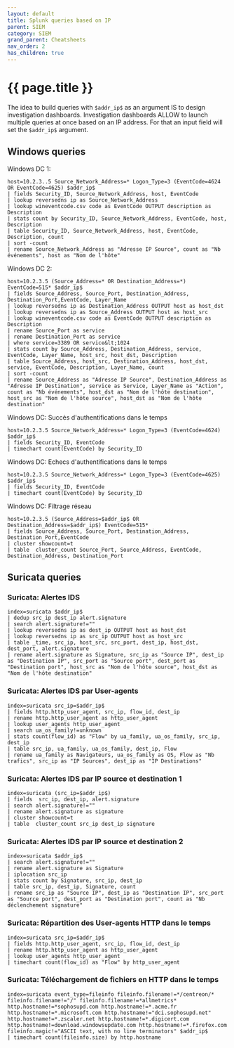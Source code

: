 ```yaml
---
layout: default
title: Splunk queries based on IP
parent: SIEM
category: SIEM
grand_parent: Cheatsheets
nav_order: 2
has_children: true
---
```


# {{ page.title }}

The idea to build queries with ```$addr_ip$``` as an argument IS to design investigation dashboards.
Investigation dashboards ALLOW to launch multiple queries at once based on an IP address.
For that an input field will set the ```$addr_ip$``` argument.

## Windows queries

Windows DC 1:
```
host=10.2.3..5 Source_Network_Address=* Logon_Type=3 (EventCode=4624 OR EventCode=4625) $addr_ip$
| fields Security_ID, Source_Network_Address, host, EventCode
| lookup reversedns ip as Source_Network_Address
| lookup wineventcode.csv code as EventCode OUTPUT description as Description
| stats count by Security_ID, Source_Network_Address, EventCode, host, Description
| table Security_ID, Source_Network_Address, host, EventCode, Description, count
| sort -count
| rename Source_Network_Address as "Adresse IP Source", count as "Nb événements", host as "Nom de l'hôte"
```

Windows DC 2:
```
host=10.2.3.5 (Source_Address=* OR Destination_Address=*) EventCode=515* $addr_ip$
| fields Source_Address, Source_Port, Destination_Address, Destination_Port,EventCode, Layer_Name
| lookup reversedns ip as Destination_Address OUTPUT host as host_dst
| lookup reversedns ip as Source_Address OUTPUT host as host_src
| lookup wineventcode.csv code as EventCode OUTPUT description as Description
| rename Source_Port as service
| rename Destination_Port as service
| where service=3389 OR service&lt;1024
| stats count by Source_Address, Destination_Address, service, EventCode, Layer_Name, host_src, host_dst, Description
| table Source_Address, host_src, Destination_Address, host_dst, service, EventCode, Description, Layer_Name, count
| sort -count
| rename Source_Address as "Adresse IP Source", Destination_Address as "Adresse IP Destination", service as Service, Layer_Name as "Action", count as "Nb événements", host_dst as "Nom de l'hôte destination", host_src as "Nom de l'hôte source", host_dst as "Nom de l'hôte destination"
```

Windows DC: Succès d'authentifications dans le temps
```
host=10.2.3.5 Source_Network_Address=* Logon_Type=3 (EventCode=4624)  $addr_ip$
| fields Security_ID, EventCode
| timechart count(EventCode) by Security_ID
```

Windows DC: Echecs d'authentifications dans le temps
```
host=10.2.3.5 Source_Network_Address=* Logon_Type=3 (EventCode=4625)  $addr_ip$
| fields Security_ID, EventCode
| timechart count(EventCode) by Security_ID
```

Windows DC: Filtrage réseau
```
host=10.2.3.5 (Source_Address=$addr_ip$ OR Destination_Address=$addr_ip$) EventCode=515*
| fields Source_Address, Source_Port, Destination_Address, Destination_Port,EventCode
| cluster showcount=t
| table  cluster_count Source_Port, Source_Address, EventCode, Destination_Address, Destination_Port
```

## Suricata queries

### Suricata: Alertes IDS
```
index=suricata $addr_ip$
| dedup src_ip dest_ip alert.signature
| search alert.signature!=""
| lookup reversedns ip as dest_ip OUTPUT host as host_dst
| lookup reversedns ip as src_ip OUTPUT host as host_src
| table _time, src_ip, host_src, src_port, dest_ip, host_dst, dest_port, alert.signature
| rename alert.signature as Signature, src_ip as "Source IP", dest_ip as "Destination IP", src_port as "Source port", dest_port as "Destination port", host_src as "Nom de l'hôte source", host_dst as "Nom de l'hôte destination"
```
### Suricata: Alertes IDS par User-agents
```
index=suricata src_ip=$addr_ip$
| fields http.http_user_agent, src_ip, flow_id, dest_ip
| rename http.http_user_agent as http_user_agent
| lookup user_agents http_user_agent
| search ua_os_family!=unknown
| stats count(flow_id) as "Flow" by ua_family, ua_os_family, src_ip, dest_ip
| table src_ip, ua_family, ua_os_family, dest_ip, Flow
| rename ua_family as Navigateurs, ua_os_family as OS, Flow as "Nb trafics", src_ip as "IP Sources", dest_ip as "IP Destinations"
```

### Suricata: Alertes IDS par IP source et destination 1
```
index=suricata (src_ip=$addr_ip$)
| fields  src_ip, dest_ip, alert.signature
| search alert.signature!=""
| rename alert.signature as signature
| cluster showcount=t
| table  cluster_count src_ip dest_ip signature
```

### Suricata: Alertes IDS par IP source et destination 2
```
index=suricata $addr_ip$
| search alert.signature!=""
| rename alert.signature as Signature
| iplocation src_ip
| stats count by Signature, src_ip, dest_ip
| table src_ip, dest_ip, Signature, count
| rename src_ip as "Source IP", dest_ip as "Destination IP", src_port as "Source port", dest_port as "Destination port", count as "Nb déclenchement signature"
```

### Suricata: Répartition des User-agents HTTP dans le temps
```
index=suricata src_ip=$addr_ip$
| fields http.http_user_agent, src_ip, flow_id, dest_ip
| rename http.http_user_agent as http_user_agent
| lookup user_agents http_user_agent
| timechart count(flow_id) as "Flow" by http_user_agent
```

### Suricata: Téléchargement de fichiers en HTTP dans le temps
```
index=suricata event_type=fileinfo fileinfo.filename!=*/centreon/* fileinfo.filename!="/" fileinfo.filename!=*allmetrics* http.hostname!=*sophosupd.com http.hostname!=*.acme.fr http.hostname!=*.microsoft.com http.hostname!="dci.sophosupd.net" http.hostname!=*.zscaler.net http.hostname!=*.digicert.com http.hostname!=download.windowsupdate.com http.hostname!=*.firefox.com
fileinfo.magic!="ASCII text, with no line terminators" $addr_ip$
| timechart count(fileinfo.size) by http.hostname
```
